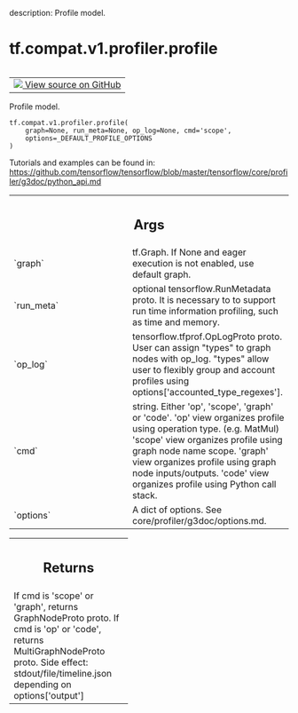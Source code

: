 description: Profile model.

<div itemscope itemtype="http://developers.google.com/ReferenceObject">
<meta itemprop="name" content="tf.compat.v1.profiler.profile" />
<meta itemprop="path" content="Stable" />
</div>

# tf.compat.v1.profiler.profile

<!-- Insert buttons and diff -->

<table class="tfo-notebook-buttons tfo-api nocontent" align="left">
<td>
  <a target="_blank" href="https://github.com/tensorflow/tensorflow/blob/r2.4/tensorflow/python/profiler/model_analyzer.py#L309-L381">
    <img src="https://www.tensorflow.org/images/GitHub-Mark-32px.png" />
    View source on GitHub
  </a>
</td>
</table>



Profile model.

<pre class="devsite-click-to-copy prettyprint lang-py tfo-signature-link">
<code>tf.compat.v1.profiler.profile(
    graph=None, run_meta=None, op_log=None, cmd='scope',
    options=_DEFAULT_PROFILE_OPTIONS
)
</code></pre>



<!-- Placeholder for "Used in" -->

  Tutorials and examples can be found in:
  https://github.com/tensorflow/tensorflow/blob/master/tensorflow/core/profiler/g3doc/python_api.md

<!-- Tabular view -->
 <table class="responsive fixed orange">
<colgroup><col width="214px"><col></colgroup>
<tr><th colspan="2"><h2 class="add-link">Args</h2></th></tr>

<tr>
<td>
`graph`
</td>
<td>
tf.Graph. If None and eager execution is not enabled, use
default graph.
</td>
</tr><tr>
<td>
`run_meta`
</td>
<td>
optional tensorflow.RunMetadata proto. It is necessary to
to support run time information profiling, such as time and memory.
</td>
</tr><tr>
<td>
`op_log`
</td>
<td>
tensorflow.tfprof.OpLogProto proto. User can assign "types" to
graph nodes with op_log. "types" allow user to flexibly group and
account profiles using options['accounted_type_regexes'].
</td>
</tr><tr>
<td>
`cmd`
</td>
<td>
string. Either 'op', 'scope', 'graph' or 'code'.
'op' view organizes profile using operation type. (e.g. MatMul)
'scope' view organizes profile using graph node name scope.
'graph' view organizes profile using graph node inputs/outputs.
'code' view organizes profile using Python call stack.
</td>
</tr><tr>
<td>
`options`
</td>
<td>
A dict of options. See core/profiler/g3doc/options.md.
</td>
</tr>
</table>



<!-- Tabular view -->
 <table class="responsive fixed orange">
<colgroup><col width="214px"><col></colgroup>
<tr><th colspan="2"><h2 class="add-link">Returns</h2></th></tr>
<tr class="alt">
<td colspan="2">
If cmd is 'scope' or 'graph', returns GraphNodeProto proto.
If cmd is 'op' or 'code', returns MultiGraphNodeProto proto.
Side effect: stdout/file/timeline.json depending on options['output']
</td>
</tr>

</table>

